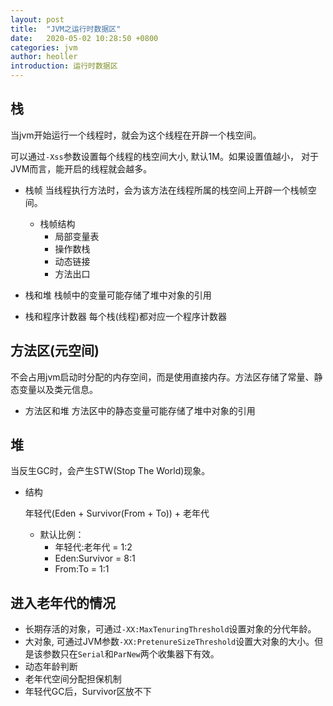 ```yaml
---
layout: post
title:  "JVM之运行时数据区"
date:   2020-05-02 10:28:50 +0800
categories: jvm
author: heoller
introduction: 运行时数据区
---
```

## 栈
当jvm开始运行一个线程时，就会为这个线程在开辟一个栈空间。

可以通过`-Xss`参数设置每个线程的栈空间大小, 默认1M。如果设置值越小，
对于JVM而言，能开启的线程就会越多。

* 栈帧
当线程执行方法时，会为该方法在线程所属的栈空间上开辟一个栈帧空间。
    - 栈帧结构
        - 局部变量表
        - 操作数栈
        - 动态链接
        - 方法出口

* 栈和堆
栈帧中的变量可能存储了堆中对象的引用

* 栈和程序计数器
每个栈(线程)都对应一个程序计数器

## 方法区(元空间)
不会占用jvm启动时分配的内存空间，而是使用直接内存。方法区存储了常量、静态变量以及类元信息。

* 方法区和堆
方法区中的静态变量可能存储了堆中对象的引用

## 堆
当反生GC时，会产生STW(Stop The World)现象。

* 结构

    年轻代(Eden + Survivor(From + To)) + 老年代

    * 默认比例：
        * 年轻代:老年代 = 1:2
        * Eden:Survivor = 8:1
        * From:To = 1:1

## 进入老年代的情况

* 长期存活的对象，可通过`-XX:MaxTenuringThreshold`设置对象的分代年龄。
* 大对象, 可通过JVM参数`-XX:PretenureSizeThreshold`设置大对象的大小。但是该参数只在`Serial`和`ParNew`两个收集器下有效。
* 动态年龄判断
* 老年代空间分配担保机制
* 年轻代GC后，Survivor区放不下




